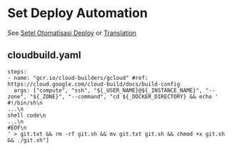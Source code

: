 # Set Deploy Automation
See [Setel Otomatisasi Deploy](https://github.com/MarketLeader/Tutorial-Buka-Toko/wiki/Setel-Otomatisasi-Deploy) or [Translation](https://translate.google.com/translate?hl=en&sl=id&tl=en&u=https%3A%2F%2Fgithub.com%2FMarketLeader%2FTutorial-Buka-Toko%2Fwiki%2FSetel-Otomatisasi-Deploy)


## cloudbuild.yaml
```
steps:
- name: "gcr.io/cloud-builders/gcloud" #ref: https://cloud.google.com/cloud-build/docs/build-config
  args: ["compute", "ssh", "${_USER_NAME}@${_INSTANCE_NAME}", "--zone", "${_ZONE}", "--command", "cd ${_DOCKER_DIRECTORY} && echo '
#!/bin/sh\n
...\n
shell code\n
...\n
#EOF\n
' > git.txt && rm -rf git.sh && mv git.txt git.sh && chmod +x git.sh && ./git.sh"]
```
